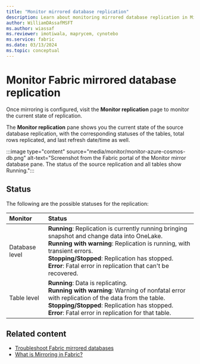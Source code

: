 ```yaml
---
title: "Monitor mirrored database replication"
description: Learn about monitoring mirrored database replication in Microsoft Fabric.
author: WilliamDAssafMSFT
ms.author: wiassaf
ms.reviewer: imotiwala, maprycem, cynotebo
ms.service: fabric
ms.date: 03/13/2024
ms.topic: conceptual
---
```

# Monitor Fabric mirrored database replication

Once mirroring is configured, visit the **Monitor replication** page to monitor the current state of replication.

The **Monitor replication** pane shows you the current state of the source database replication, with the corresponding statuses of the tables, total rows replicated, and last refresh date/time as well.

:::image type="content" source="media/monitor/monitor-azure-cosmos-db.png" alt-text="Screenshot from the Fabric portal of the Monitor mirror database pane. The status of the source replication and all tables show Running.":::

## Status

The following are the possible statuses for the replication:

| **Monitor** | **Status** |
|:--|:--|
| Database level | **Running**: Replication is currently running bringing snapshot and change data into OneLake.<br/>**Running with warning**: Replication is running, with transient errors.</br>**Stopping/Stopped**: Replication has stopped.<br/>**Error**: Fatal error in replication that can't be recovered.|
| Table level | **Running**: Data is replicating.<br/>**Running with warning**: Warning of nonfatal error with replication of the data from the table.</br>**Stopping/Stopped**: Replication has stopped.<br/>**Error**: Fatal error in replication for that table.|

## Related content

- [Troubleshoot Fabric mirrored databases](troubleshooting.md)
- [What is Mirroring in Fabric?](overview.md)
